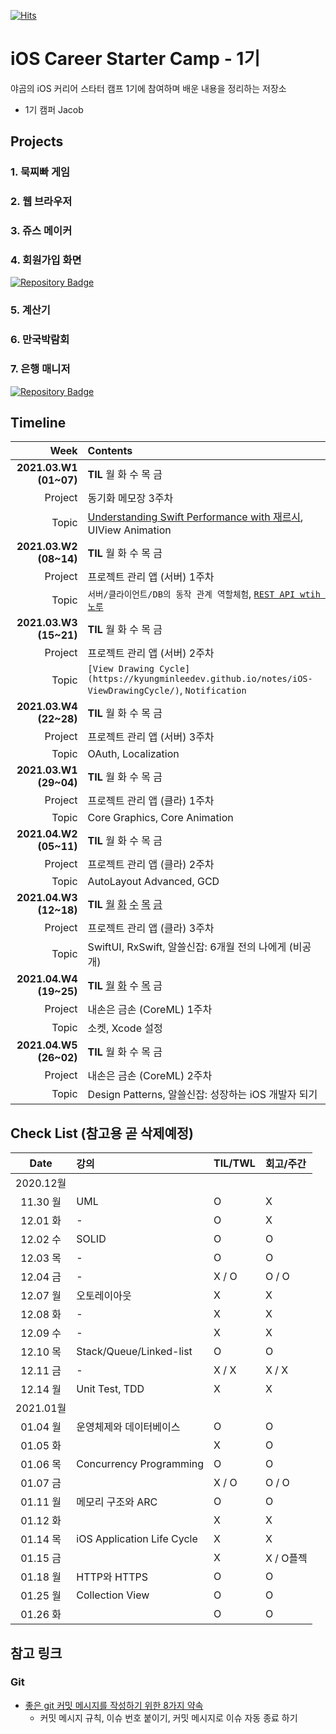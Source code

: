 [![Hits](https://hits.seeyoufarm.com/api/count/incr/badge.svg?url=https%3A%2F%2Fgithub.com%2FKyungminLeeDev%2FiOS_Career_Starter_Camp&count_bg=%2379C83D&title_bg=%23555555&icon=&icon_color=%23E7E7E7&title=hits&edge_flat=false)](https://hits.seeyoufarm.com)

# iOS Career Starter Camp - 1기

야곰의 iOS 커리어 스타터 캠프 1기에 참여하며 배운 내용을 정리하는 저장소

- 1기 캠퍼 Jacob

## Projects

### 1. 묵찌빠 게임

### 2. 웹 브라우저

### 3. 쥬스 메이커

### 4. 회원가입 화면 

[![Repository Badge](http://img.shields.io/badge/-Repository-211F1F?style=flat&logo=github&link=https://github.com/KyungminLeeDev/ios-bank-manager)](https://github.com/KyungminLeeDev/ios-signup-flow)

### 5. 계산기

### 6. 만국박람회

### 7. 은행 매니저

[![Repository Badge](http://img.shields.io/badge/-Repository-211F1F?style=flat&logo=github&link=https://github.com/KyungminLeeDev/ios-bank-manager)](https://github.com/KyungminLeeDev/ios-bank-manager)



## Timeline

| Week                   | Contents               |
| ---------------------: | :--------------------- |
| **2021.03.W1 (01~07)** | **TIL** 월 화 수 목 금 |
|                Project | 동기화 메모장 3주차 |
|                  Topic | [Understanding Swift Performance with 재르시](https://kyungminleedev.github.io/notes/iOS-Lecture-UnderstandingSwiftPerformance-Summary/), UIView Animation |
| **2021.03.W2 (08~14)** | **TIL** 월 화 수 목 금 |
|                Project | 프로젝트 관리 앱 (서버) 1주차 |
|                  Topic | `서버/클라이언트/DB의 동작 관계 역할체험`, [`REST API wtih 노루`](https://kyungminleedev.github.io/notes/iOS-Lecture-RestAPI-Summary/) |
| **2021.03.W3 (15~21)** | **TIL** 월 화 수 목 금 |
|                Project | 프로젝트 관리 앱 (서버) 2주차 |
|                  Topic | `[View Drawing Cycle](https://kyungminleedev.github.io/notes/iOS-ViewDrawingCycle/)`, `Notification` |
| **2021.03.W4 (22~28)** | **TIL** 월 화 수 목 금 |
|                Project | 프로젝트 관리 앱 (서버) 3주차 |
|                  Topic | OAuth, Localization |
| **2021.03.W1 (29~04)** | **TIL** 월 화 수 목 금 |
|                Project | 프로젝트 관리 앱 (클라) 1주차 |
|                  Topic | Core Graphics, Core Animation |
| **2021.04.W2 (05~11)** | **TIL** 월 화 수 목 금 |
|                Project | 프로젝트 관리 앱 (클라) 2주차 |
|                  Topic | AutoLayout Advanced, GCD |
| **2021.04.W3 (12~18)** | **TIL** [월](https://kyungminleedev.github.io/til/iOSCamp-TIL-20210412/) [화](https://kyungminleedev.github.io/til/iOSCamp-TIL-20210413/) [수](https://kyungminleedev.github.io/til/iOSCamp-TIL-20210414/) [목](https://kyungminleedev.github.io/til/iOSCamp-TIL-20210415/) [금](https://kyungminleedev.github.io/til/iOSCamp-TIL-20210415/) |
|                Project | 프로젝트 관리 앱 (클라) 3주차 |
|                  Topic | SwiftUI, RxSwift, 알쓸신잡: 6개월 전의 나에게 (비공개) |
| **2021.04.W4 (19~25)** | **TIL** [월](https://kyungminleedev.github.io/til/iOSCamp-TIL-20210419/) [화](https://kyungminleedev.github.io/til/iOSCamp-TIL-20210420/) 수 [목](https://kyungminleedev.github.io/til/iOSCamp-TIL-20210422/) 금 |
|                Project | 내손은 금손 (CoreML) 1주차 |
|                  Topic | 소켓, Xcode 설정 |
| **2021.04.W5 (26~02)** | **TIL** 월 화 수 목 금 |
|                Project | 내손은 금손 (CoreML) 2주차 |
|                  Topic | Design Patterns, 알쓸신잡: 성장하는 iOS 개발자 되기 |


## Check List (참고용 곧 삭제예정)

| Date     | 강의                           | TIL/TWL   | 회고/주간 | 
| :------: | :----------------------------- | :-------- | :-------  |
| 2020.12월                                                      ||||
| 11.30 월 | UML                            | O         | X         |
| 12.01 화 | -                              | O         | X         |
| 12.02 수 | SOLID                          | O         | O         |
| 12.03 목 | -                              | O         | O         |
| 12.04 금 | -                              | X / O     | O / O     |
| 12.07 월 | 오토레이아웃                   | X         | X         |
| 12.08 화 | -                              | X         | X         |
| 12.09 수 | -                              | X         | X         |
| 12.10 목 | Stack/Queue/Linked-list        | O         | O         |
| 12.11 금 | -                              | X / X     | X / X     |
| 12.14 월 | Unit Test, TDD                 | X         | X         |
| 2021.01월                                                      ||||
| 01.04 월 | 운영체제와 데이터베이스        | O         | O         |
| 01.05 화 |                                | X         | O         |
| 01.06 목 | Concurrency Programming        | O         | O         |
| 01.07 금 |                                | X / O     | O / O     |
| 01.11 월 | 메모리 구조와 ARC              | O         | O         |
| 01.12 화 |                                | X         | X         |
| 01.14 목 | iOS Application Life Cycle     | X         | X         |
| 01.15 금 |                                | X         | X / O플젝 |
| 01.18 월 | HTTP와 HTTPS                   | O         | O         |
| 01.25 월 | Collection View                | O         | O         |
| 01.26 화 |                                | O         | O         |

## 참고 링크

### Git 

- [좋은 git 커밋 메시지를 작성하기 위한 8가지 약속](https://djkeh.github.io/articles/How-to-write-a-git-commit-message-kor/)
    - 커밋 메시지 규칙, 이슈 번호 붙이기, 커밋 메시지로 이슈 자동 종료 하기